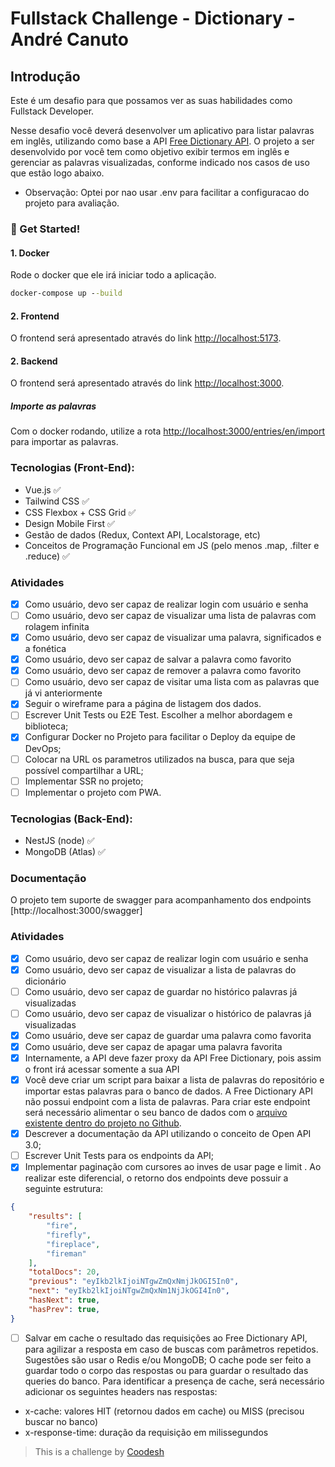 # Fullstack Challenge - Dictionary - André Canuto

## Introdução

Este é um desafio para que possamos ver as suas habilidades como Fullstack Developer.

Nesse desafio você deverá desenvolver um aplicativo para listar palavras em inglês, utilizando como base a API [Free Dictionary API](https://dictionaryapi.dev/). O projeto a ser desenvolvido por você tem como objetivo exibir termos em inglês e gerenciar as palavras visualizadas, conforme indicado nos casos de uso que estão logo abaixo.

- Observação: Optei por nao usar .env para facilitar a configuracao do projeto para avaliação.

### 🚀 Get Started!

#### 1. Docker

Rode o docker que ele irá iniciar todo a aplicação.

```cmd
docker-compose up --build
```

#### 2. Frontend

O frontend será apresentado através do link [http://localhost:5173](http://localhost:5173).

#### 2. Backend

O frontend será apresentado através do link [http://localhost:3000](http://localhost:3000).

##### Importe as palavras

Com o docker rodando, utilize a rota [http://localhost:3000/entries/en/import](http://localhost:3000/entries/en/import) para importar as palavras.

### Tecnologias (Front-End):

- Vue.js ✅
- Tailwind CSS ✅
- CSS Flexbox + CSS Grid ✅
- Design Mobile First ✅
- Gestão de dados (Redux, Context API, Localstorage, etc)
- Conceitos de Programação Funcional em JS (pelo menos .map, .filter e .reduce) ✅

### Atividades

- [x] Como usuário, devo ser capaz de realizar login com usuário e senha
- [ ] Como usuário, devo ser capaz de visualizar uma lista de palavras com rolagem infinita
- [x] Como usuário, devo ser capaz de visualizar uma palavra, significados e a fonética
- [x] Como usuário, devo ser capaz de salvar a palavra como favorito
- [x] Como usuário, devo ser capaz de remover a palavra como favorito
- [ ] Como usuário, devo ser capaz de visitar uma lista com as palavras que já vi anteriormente
- [x] Seguir o wireframe para a página de listagem dos dados.
- [ ] Escrever Unit Tests ou E2E Test. Escolher a melhor abordagem e biblioteca;
- [x] Configurar Docker no Projeto para facilitar o Deploy da equipe de DevOps;
- [ ] Colocar na URL os parametros utilizados na busca, para que seja possível compartilhar a URL;
- [ ] Implementar SSR no projeto;
- [ ] Implementar o projeto com PWA.

### Tecnologias (Back-End):

- NestJS (node) ✅
- MongoDB (Atlas) ✅

### Documentação

O projeto tem suporte de swagger para acompanhamento dos endpoints [http://localhost:3000/swagger]

### Atividades

- [x] Como usuário, devo ser capaz de realizar login com usuário e senha
- [x] Como usuário, devo ser capaz de visualizar a lista de palavras do dicionário
- [ ] Como usuário, devo ser capaz de guardar no histórico palavras já visualizadas
- [ ] Como usuário, devo ser capaz de visualizar o histórico de palavras já visualizadas
- [x] Como usuário, deve ser capaz de guardar uma palavra como favorita
- [x] Como usuário, deve ser capaz de apagar uma palavra favorita
- [x] Internamente, a API deve fazer proxy da API Free Dictionary, pois assim o front irá acessar somente a sua API
- [x] Você deve criar um script para baixar a lista de palavras do repositório e importar estas palavras para o banco de dados. A Free Dictionary API não possui endpoint com a lista de palavras. Para criar este endpoint será necessário alimentar o seu banco de dados com o [arquivo existente dentro do projeto no Github](https://github.com/meetDeveloper/freeDictionaryAPI/tree/master/meta/wordList).
- [x] Descrever a documentação da API utilizando o conceito de Open API 3.0;
- [ ] Escrever Unit Tests para os endpoints da API;
- [x] Implementar paginação com cursores ao inves de usar page e limit . Ao realizar este diferencial, o retorno dos endpoints deve possuir a seguinte estrutura:
```json
{
    "results": [
        "fire",
        "firefly",
        "fireplace",
        "fireman"
    ],
    "totalDocs": 20,
    "previous": "eyIkb2lkIjoiNTgwZmQxNmjJkOGI5In0",
    "next": "eyIkb2lkIjoiNTgwZmQxNm1NjJkOGI4In0",
    "hasNext": true,
    "hasPrev": true,
}
```

- [ ] Salvar em cache o resultado das requisições ao Free Dictionary API, para agilizar a resposta em caso de buscas com parâmetros repetidos. Sugestões são usar o Redis e/ou MongoDB;
O cache pode ser feito a guardar todo o corpo das respostas ou para guardar o resultado das queries do banco. Para identificar a presença de cache, será necessário adicionar os seguintes headers nas respostas:
- x-cache: valores HIT (retornou dados em cache) ou MISS (precisou buscar no banco)
- x-response-time: duração da requisição em milissegundos


>  This is a challenge by [Coodesh](https://coodesh.com/)